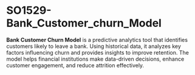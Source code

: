 # SO1529-Bank_Customer_churn_Model
**Bank Customer Churn Model** is a predictive analytics tool that identifies customers likely to leave a bank. Using historical data, it analyzes key factors influencing churn and provides insights to improve retention. The model helps financial institutions make data-driven decisions, enhance customer engagement, and reduce attrition effectively.

